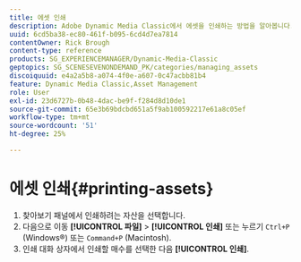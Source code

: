 ```yaml
---
title: 에셋 인쇄
description: Adobe Dynamic Media Classic에서 에셋을 인쇄하는 방법을 알아봅니다.
uuid: 6cd5ba38-ec80-461f-b095-6cd4d7ea7814
contentOwner: Rick Brough
content-type: reference
products: SG_EXPERIENCEMANAGER/Dynamic-Media-Classic
geptopics: SG_SCENESEVENONDEMAND_PK/categories/managing_assets
discoiquuid: e4a2a5b8-a074-4f0e-a607-0c47acbb81b4
feature: Dynamic Media Classic,Asset Management
role: User
exl-id: 23d6727b-0b48-4dac-be9f-f284d8d10de1
source-git-commit: 65e3b69bdcbd651a5f9ab100592217e61a8c05ef
workflow-type: tm+mt
source-wordcount: '51'
ht-degree: 25%

---
```


# 에셋 인쇄{#printing-assets}

1. 찾아보기 패널에서 인쇄하려는 자산을 선택합니다.
1. 다음으로 이동 **[!UICONTROL 파일]** > **[!UICONTROL 인쇄]** 또는 누르기 `Ctrl+P` (Windows®) 또는 `Command+P` (Macintosh).
1. 인쇄 대화 상자에서 인쇄할 매수를 선택한 다음 **[!UICONTROL 인쇄]**.
